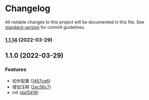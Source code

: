 # Changelog

All notable changes to this project will be documented in this file. See [standard-version](https://github.com/conventional-changelog/standard-version) for commit guidelines.

### [1.1.14](https://github.com/limoon7/commonRollup/compare/v1.1.0...v1.1.14) (2022-03-29)

## 1.1.0 (2022-03-29)


### Features

* 初步配置 ([1467ce6](https://github.com/limoon7/commonRollup/commit/1467ce692df1cef43af55e7e8a7ccb175998ae4e))
* 增加注释 ([2ec56c7](https://github.com/limoon7/commonRollup/commit/2ec56c7d62dd61ea161529db38c7f269f058f50c))
* init ([da15416](https://github.com/limoon7/commonRollup/commit/da15416d186861799bcfd883c5a79e45faa9a176))
